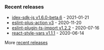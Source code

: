 

### Recent releases
<!-- recent_releases starts -->
* [idex-sdk-js v1.6.0-beta.6](https://github.com/idexio/idex-sdk-js/releases/tag/v1.6.0-beta.6) - 2021-01-21
* [eslint-plus-action v3](https://github.com/bradennapier/eslint-plus-action/releases/tag/v3) - 2020-11-20
* [eslint-plugin-ts-import v1.2.2](https://github.com/bradennapier/eslint-plugin-ts-import/releases/tag/v1.2.2) - 2020-07-16
* [react-style-vars v1.1.1](https://github.com/bradennapier/react-style-vars/releases/tag/v1.1.1) - 2020-06-14
<!-- recent_releases ends -->
More [recent releases](https://github.com/bradennapier/bradennapier/blob/main/releases.md)

